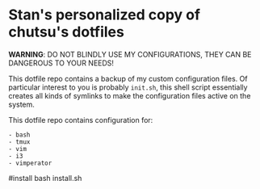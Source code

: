 # Stan's personalized copy of chutsu's dotfiles

**WARNING**: DO NOT BLINDLY USE MY CONFIGURATIONS, THEY CAN BE DANGEROUS TO
YOUR NEEDS!

This dotfile repo contains a backup of my custom configuration files. Of
particular interest to you is probably `init.sh`, this shell script essentially
creates all kinds of symlinks to make the configuration files active on the
system.

This dotfile repo contains configuration for:

    - bash
    - tmux
    - vim
    - i3
    - vimperator


#install
bash install.sh
